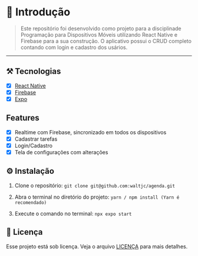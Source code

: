 # 🎈 Introdução

> Este repositório foi desenvolvido como projeto para a disciplinade Programação para Dispositivos Móveis utilizando React Native e Firebase para a sua construção. O aplicativo possui o CRUD completo contando com login e cadastro dos usários.
---

## ⚒️ Tecnologias
- [x] [React Native](https://facebook.github.io/react-native)
- [x] [Firebase](https://firebase.google.com)
- [x] [Expo](https://expo.io)

## Features
- [x] Realtime com Firebase, sincronizado em todos os dispositivos
- [x] Cadastrar tarefas
- [x] Login/Cadastro
- [x] Tela de configurações com alterações

## ⚙️ Instalação
1. Clone o repositório: `git clone git@github.com:waltjc/agenda.git`

2. Abra o terminal no diretório do projeto: `yarn / npm install (Yarn é recomendado)`

3. Execute o comando no terminal: `npx expo start`

## 🍜 Licença

Esse projeto está sob licença. Veja o arquivo [LICENÇA](LICENSE) para mais detalhes.<br>
